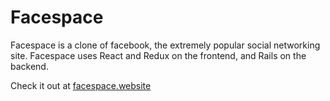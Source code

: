 # Facespace

Facespace is a clone of facebook, the extremely popular social networking site. Facespace uses React and Redux on the frontend, and Rails on the backend.

Check it out at [facespace.website](facespace.website)
